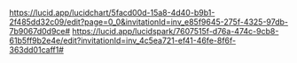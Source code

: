 https://lucid.app/lucidchart/5facd00d-15a8-4d40-b9b1-2f485dd32c09/edit?page=0_0&invitationId=inv_e85f9645-275f-4325-97db-7b9067d0d9ce#
https://lucid.app/lucidspark/7607515f-d76a-474c-9cb8-61b5ff9b2e4e/edit?invitationId=inv_4c5ea721-ef41-46fe-8f6f-363dd01caff1#
